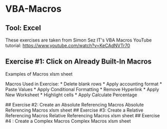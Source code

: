 # VBA-Macros
## Tool: Excel
These exercises are taken from Simon Sez IT's VBA Macros YouTube tutorial: https://www.youtube.com/watch?v=KeCAdNVTr70
## Exercise #1: Click on Already Built-In Macros 
Examples of Macros xlsm sheet 
<p>Macros Used in Exercise: 
* Delete blank rows           
* Apply accounting format     
* Paste Values                
* Apply Conditional Formatting
* Remove Hyperlink
* Apply New Worksheet 
* Highlight cells 
* Apply Calculate Percentage</p>
## Exercise #2: Create an Absolute Referencing Macros
Absolute Referencing Macros xlsm sheet
## Exercise #3: Create a Relative Referencing Macros
Relative Referencing Macros xlsm sheet
## Exercise #4 : Create a Complex Macros 
Complex Macros xlsm sheet

